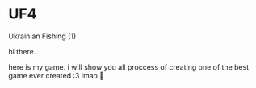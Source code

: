 # UF4
Ukrainian Fishing (1)

hi there.

here is my game.
i will show you all proccess of creating one of the best game ever created :3 lmao 🥉
